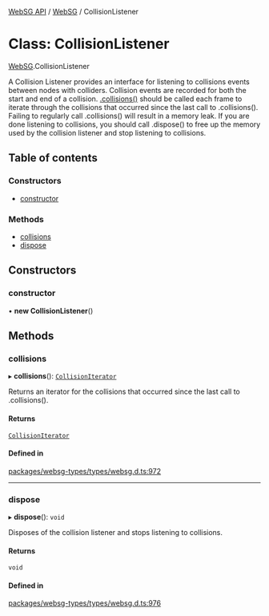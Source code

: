 [WebSG API](../README.md) / [WebSG](../modules/WebSG.md) / CollisionListener

# Class: CollisionListener

[WebSG](../modules/WebSG.md).CollisionListener

A Collision Listener provides an interface for listening to collisions events between nodes with colliders.
Collision events are recorded for both the start and end of a collision.
[.collisions()](WebSG.CollisionListener.md#collisions) should be called each frame to iterate through
the collisions that occurred since the last call to .collisions(). Failing to regularly call .collisions()
will result in a memory leak. If you are done listening to collisions, you should call .dispose() to free
up the memory used by the collision listener and stop listening to collisions.

## Table of contents

### Constructors

- [constructor](WebSG.CollisionListener.md#constructor)

### Methods

- [collisions](WebSG.CollisionListener.md#collisions)
- [dispose](WebSG.CollisionListener.md#dispose)

## Constructors

### constructor

• **new CollisionListener**()

## Methods

### collisions

▸ **collisions**(): [`CollisionIterator`](WebSG.CollisionIterator.md)

Returns an iterator for the collisions that occurred since the last call to .collisions().

#### Returns

[`CollisionIterator`](WebSG.CollisionIterator.md)

#### Defined in

[packages/websg-types/types/websg.d.ts:972](https://github.com/thirdroom/thirdroom/blob/3d97b348/packages/websg-types/types/websg.d.ts#L972)

___

### dispose

▸ **dispose**(): `void`

Disposes of the collision listener and stops listening to collisions.

#### Returns

`void`

#### Defined in

[packages/websg-types/types/websg.d.ts:976](https://github.com/thirdroom/thirdroom/blob/3d97b348/packages/websg-types/types/websg.d.ts#L976)
